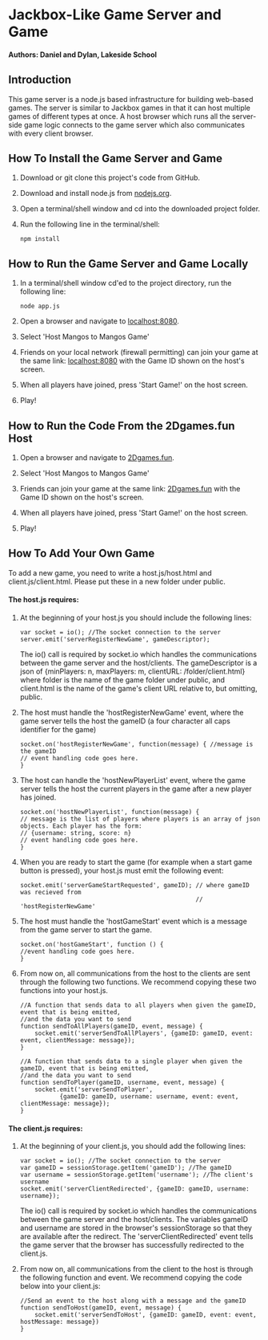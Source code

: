 # Jackbox-Like Game Server and Game
#### Authors: Daniel and Dylan, Lakeside School 

## Introduction
This game server is a node.js based infrastructure for building web-based games. The server is similar
to Jackbox games in that it can host multiple games of different types at once. A host browser which 
runs all the server-side game logic connects to the game server which also communicates with every 
client browser. 

## How To Install the Game Server and Game
1. Download or git clone this project's code from GitHub. 

2. Download and install node.js from [nodejs.org](https://nodejs.org). 

3. Open a terminal/shell window and cd into the downloaded project folder. 

4. Run the following line in the terminal/shell:
    ``` 
    npm install
    ```

## How to Run the Game Server and Game Locally
1. In a terminal/shell window cd'ed to the project directory, run the following line:
    ```
    node app.js
    ```
2. Open a browser and navigate to [localhost:8080](http://localhost:8080/).

3. Select 'Host Mangos to Mangos Game'

4. Friends on your local network (firewall permitting) can join your game at the same link: 
    [localhost:8080](http://localhost:8080/) with the Game ID shown on the host's screen. 

5. When all players have joined, press 'Start Game!' on the host screen.

6. Play! 

## How to Run the Code From the 2Dgames.fun Host

1. Open a browser and navigate to [2Dgames.fun](https://2dgames.fun).

2. Select 'Host Mangos to Mangos Game'

3. Friends can join your game at the same link: 
    [2Dgames.fun](https://2dgames.fun) with the Game ID shown on the host's screen. 

4. When all players have joined, press 'Start Game!' on the host screen.

5. Play! 

## How To Add Your Own Game
To add a new game, you need to write a host.js/host.html and client.js/client.html. Please put these 
in a new folder under public.

#### The host.js requires:
1. At the beginning of your host.js you should include the following lines:
    ```
    var socket = io(); //The socket connection to the server
    server.emit('serverRegisterNewGame', gameDescriptor); 
    ```
    
    The io() call is required by socket.io which handles the communications between the game server and the 
    host/clients. The gameDescriptor is a json of {minPlayers: n, maxPlayers: m, clientURL: /folder/client.html}
    where folder is the name of the game folder under public, and client.html is the name of the game's 
    client URL relative to, but omitting, public.

2. The host must handle the 'hostRegisterNewGame' event, where the game server tells the host the 
    gameID (a four character all caps identifier for the game)
    ```
    socket.on('hostRegisterNewGame', function(message) { //message is the gameID
    // event handling code goes here. 
    }
    ```
    
3. The host can handle the 'hostNewPlayerList' event, where the game server tells the host the current
    players in the game after a new player has joined. 
    ```
    socket.on('hostNewPlayerList', function(message) { 
    // message is the list of players where players is an array of json objects. Each player has the form:
    // {username: string, score: n}
    // event handling code goes here. 
    }
    ```

4. When you are ready to start the game (for example when a start game button is pressed), your 
    host.js must emit the following event:
    ```
    socket.emit('serverGameStartRequested', gameID); // where gameID was recieved from
                                                     // 'hostRegisterNewGame'
    ```

5. The host must handle the 'hostGameStart' event which is a message from the game server to start the
    game.
    ```
    socket.on('hostGameStart', function () {
    //event handling code goes here. 
    }
    ```

6. From now on, all communications from the host to the clients are sent through the following two
    functions. We recommend copying these two functions into your host.js. 
    ```
    //A function that sends data to all players when given the gameID, event that is being emitted, 
    //and the data you want to send
    function sendToAllPlayers(gameID, event, message) {
        socket.emit('serverSendToAllPlayers', {gameID: gameID, event: event, clientMessage: message});
    }

    //A function that sends data to a single player when given the gameID, event that is being emitted, 
    //and the data you want to send
    function sendToPlayer(gameID, username, event, message) {
        socket.emit('serverSendToPlayer', 
	           {gameID: gameID, username: username, event: event, clientMessage: message});
    }
    ```


#### The client.js requires: 
1. At the beginning of your client.js, you should add the following lines: 
    ```
    var socket = io(); //The socket connection to the server
    var gameID = sessionStorage.getItem('gameID'); //The gameID
    var username = sessionStorage.getItem('username'); //The client's username 
    socket.emit('serverClientRedirected', {gameID: gameID, username: username});
    ```

    The io() call is required by socket.io which handles the communications between the game server and the 
    host/clients. The variables gameID and username are stored in the browser's sessionStorage so that they
    are available after the redirect. The 'serverClientRedirected' event tells the game server that the 
    browser has successfully redirected to the client.js. 

2. From now on, all communications from the client to the host is through the following function and
    event. We recommend copying the code below into your client.js:
    ```
    //Send an event to the host along with a message and the gameID
    function sendToHost(gameID, event, message) {
        socket.emit('serverSendToHost', {gameID: gameID, event: event, hostMessage: message})
    }
    ```